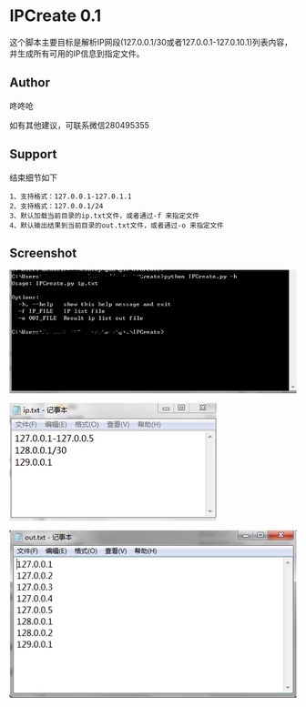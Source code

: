 # IPCreate 0.1

这个脚本主要目标是解析IP网段(127.0.0.1/30或者127.0.0.1-127.0.10.1)列表内容，并生成所有可用的IP信息到指定文件。

## Author ##

咚咚呛 

如有其他建议，可联系微信280495355

## Support ##

结束细节如下

	1、支持格式：127.0.0.1-127.0.1.1
	2、支持格式：127.0.0.1/24
	3、默认加载当前目录的ip.txt文件，或者通过-f 来指定文件
	4、默认输出结果到当前目录的out.txt文件，或者通过-o 来指定文件


## Screenshot ##

![Screenshot](pic/333.png)

![Screenshot](pic/111.png)

![Screenshot](pic/222.png)

